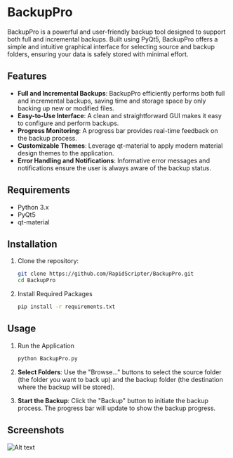 # BackupPro

BackupPro is a powerful and user-friendly backup tool designed to support both full and incremental backups. Built using PyQt5, BackupPro offers a simple and intuitive graphical interface for selecting source and backup folders, ensuring your data is safely stored with minimal effort.

## Features

- **Full and Incremental Backups**: BackupPro efficiently performs both full and incremental backups, saving time and storage space by only backing up new or modified files.
- **Easy-to-Use Interface**: A clean and straightforward GUI makes it easy to configure and perform backups.
- **Progress Monitoring**: A progress bar provides real-time feedback on the backup process.
- **Customizable Themes**: Leverage qt-material to apply modern material design themes to the application.
- **Error Handling and Notifications**: Informative error messages and notifications ensure the user is always aware of the backup status.

## Requirements

- Python 3.x
- PyQt5
- qt-material

## Installation

1. Clone the repository:
   ```bash
   git clone https://github.com/RapidScripter/BackupPro.git
   cd BackupPro

2. Install Required Packages
   ```bash
   pip install -r requirements.txt

## Usage

1. Run the Application
   ```bash
   python BackupPro.py

2. **Select Folders**: Use the "Browse..." buttons to select the source folder (the folder you want to back up) and the backup folder (the destination where the backup will be stored).

3. **Start the Backup**: Click the "Backup" button to initiate the backup process. The progress bar will update to show the backup progress. 

## Screenshots

![Alt text](/Screenshots/main_window.jpg?raw=true "Backup Tool")
